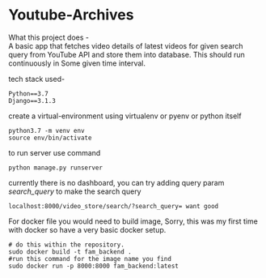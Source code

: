 # Youtube-Archives

What this project does -  
  A basic app that fetches video details of latest videos for given search query
  from YouTube API and store them into database. This should run continuously in
  Some given time interval. 
  

tech stack used-
```
Python==3.7
Django==3.1.3
```

create a virtual-environment using virtualenv or pyenv or python itself
```
python3.7 -m venv env
source env/bin/activate
```
to run server use command
```
python manage.py runserver
```
currently there is no dashboard, you can try adding query param *search_query* to make the search query
```
localhost:8000/video_store/search/?search_query= want good
```

For docker file you would need to build image,
Sorry, this was my first time with docker so have a very basic docker setup.
```
# do this within the repository.
sudo docker build -t fam_backend .
#run this command for the image name you find
sudo docker run -p 8000:8000 fam_backend:latest

```
